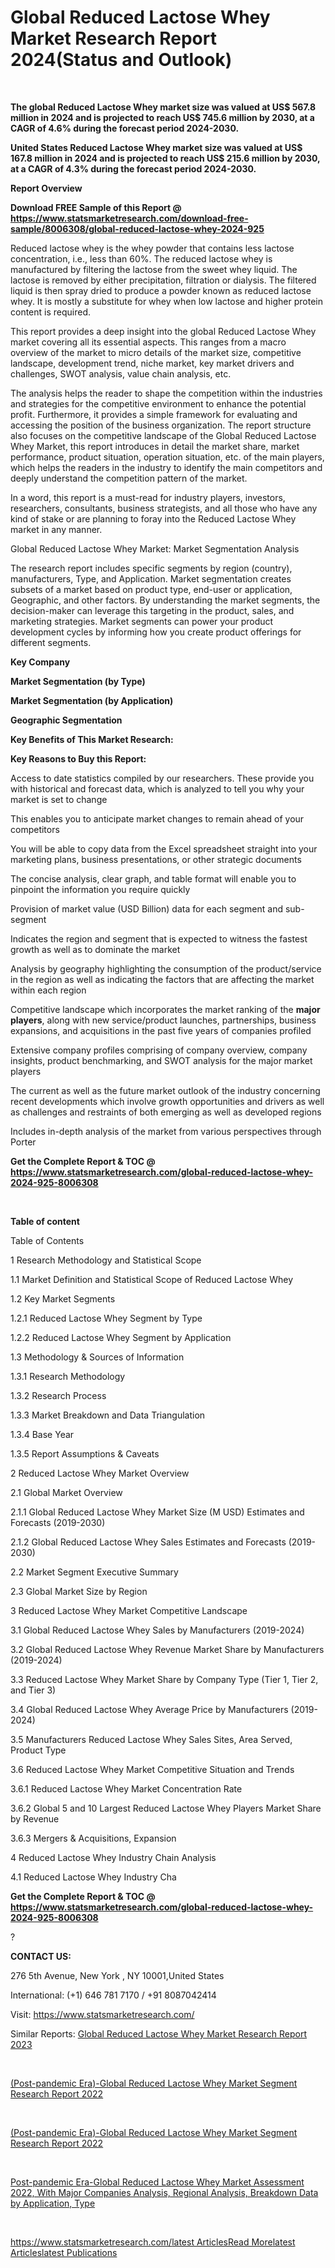 <h1>Global Reduced Lactose Whey Market Research Report 2024(Status and Outlook)</h1><br/><p><strong>The global Reduced Lactose Whey market size was valued at US$ 567.8 million in 2024 and is projected to reach US$ 745.6 million by 2030, at a <strong>CAGR</strong> of 4.6% during the forecast period 2024-2030.</strong></p>
 
 
 
 <p><strong>United States Reduced Lactose Whey market size was valued at US$ 167.8 million in 2024 and is projected to reach US$ 215.6 million by 2030, at a <strong>CAGR</strong> of 4.3% during the forecast period 2024-2030.</strong></p>
 
 
 
 <p><strong>Report Overview</strong></p>
 
 
 
 <p><strong>Download FREE Sample of this Report @ <a href="https://www.statsmarketresearch.com/download-free-sample/8006308/global-reduced-lactose-whey-2024-925">https://www.statsmarketresearch.com/download-free-sample/8006308/global-reduced-lactose-whey-2024-925</a></strong></p>
 
 
 
 <p>Reduced lactose whey is the whey powder that contains less lactose concentration, i.e., less than 60%. The reduced lactose whey is manufactured by filtering the lactose from the sweet whey liquid. The lactose is removed by either precipitation, filtration or dialysis. The filtered liquid is then spray dried to produce a powder known as reduced lactose whey. It is mostly a substitute for whey when low lactose and higher protein content is required.</p>
 
 
 
 <p>This report provides a deep insight into the global Reduced Lactose Whey market covering all its essential aspects. This ranges from a macro overview of the market to micro details of the market size, competitive landscape, development trend, niche market, key market drivers and challenges, SWOT analysis, value chain analysis, etc.</p>
 
 
 
 <p>The analysis helps the reader to shape the competition within the industries and strategies for the competitive environment to enhance the potential profit. Furthermore, it provides a simple framework for evaluating and accessing the position of the business organization. The report structure also focuses on the competitive landscape of the Global Reduced Lactose Whey Market, this report introduces in detail the market share, market performance, product situation, operation situation, etc. of the main players, which helps the readers in the industry to identify the main competitors and deeply understand the competition pattern of the market.</p>
 
 
 
 <p>In a word, this report is a must-read for industry players, investors, researchers, consultants, business strategists, and all those who have any kind of stake or are planning to foray into the Reduced Lactose Whey market in any manner.</p>
 
 
 
 <p>Global Reduced Lactose Whey Market: Market Segmentation Analysis</p>
 
 
 
 <p>The research report includes specific segments by region (country), manufacturers, Type, and Application. Market segmentation creates subsets of a market based on product type, end-user or application, Geographic, and other factors. By understanding the market segments, the decision-maker can leverage this targeting in the product, sales, and marketing strategies. Market segments can power your product development cycles by informing how you create product offerings for different segments.</p>
 
 
 
 <p><strong>Key Company</strong></p>
 
 
 
 <p><strong>Market Segmentation (by Type)</strong></p>
 
 
 
 <p><strong>Market Segmentation (<strong>by Application</strong>)</strong></p>
 
 
 
 <p><strong>Geographic Segmentation</strong></p>
 
 
 
 <p><strong>Key Benefits of This Market Research:</strong></p>
 
 
 
 <p><strong>Key <strong>Reasons to Buy</strong> this Report:</strong></p>
 
 
 
 <p>Access to date statistics compiled by our researchers. These provide you with historical and forecast data, which is analyzed to tell you why your market is set to change</p>
 
 
 
 <p>This enables you to anticipate market changes to remain ahead of your competitors</p>
 
 
 
 <p>You will be able to copy data from the Excel spreadsheet straight into your marketing plans, business presentations, or other strategic documents</p>
 
 
 
 <p>The concise analysis, clear graph, and table format will enable you to pinpoint the information you require quickly</p>
 
 
 
 <p>Provision of market value (USD Billion) data for each segment and sub-segment</p>
 
 
 
 <p>Indicates the region and segment that is expected to witness the fastest growth as well as to dominate the market</p>
 
 
 
 <p>Analysis by geography highlighting the consumption of the product/service in the region as well as indicating the factors that are affecting the market within each region</p>
 
 
 
 <p>Competitive landscape which incorporates the market ranking of the <strong>major players</strong>, along with new service/product launches, partnerships, business expansions, and acquisitions in the past five years of companies profiled</p>
 
 
 
 <p>Extensive company profiles comprising of company overview, company insights, product benchmarking, and SWOT analysis for the major market players</p>
 
 
 
 <p>The current as well as the future market outlook of the industry concerning recent developments which involve growth opportunities and drivers as well as challenges and restraints of both emerging as well as developed regions</p>
 
 
 
 <p>Includes in-depth analysis of the market from various perspectives through Porter</p>
 
 
 
 <div><b>Get the Complete Report & TOC @ <a href="https://www.statsmarketresearch.com/global-reduced-lactose-whey-2024-925-8006308">https://www.statsmarketresearch.com/global-reduced-lactose-whey-2024-925-8006308</a></b></div>
 
 
 
 <p><br />
 
 <b>Table of content</b></p>
 
 
 
 <p>Table of Contents<br />
 
 1 Research Methodology and Statistical Scope<br />
 
 1.1 Market Definition and Statistical Scope of Reduced Lactose Whey<br />
 
 1.2 Key Market Segments<br />
 
 1.2.1 Reduced Lactose Whey Segment by Type<br />
 
 1.2.2 Reduced Lactose Whey Segment by Application<br />
 
 1.3 Methodology & Sources of Information<br />
 
 1.3.1 Research Methodology<br />
 
 1.3.2 Research Process<br />
 
 1.3.3 Market Breakdown and Data Triangulation<br />
 
 1.3.4 Base Year<br />
 
 1.3.5 Report Assumptions & Caveats<br />
 
 2 Reduced Lactose Whey Market Overview<br />
 
 2.1 Global Market Overview<br />
 
 2.1.1 Global Reduced Lactose Whey Market Size (M USD) Estimates and Forecasts (2019-2030)<br />
 
 2.1.2 Global Reduced Lactose Whey Sales Estimates and Forecasts (2019-2030)<br />
 
 2.2 Market Segment Executive Summary<br />
 
 2.3 Global Market Size by Region<br />
 
 3 Reduced Lactose Whey Market Competitive Landscape<br />
 
 3.1 Global Reduced Lactose Whey Sales by Manufacturers (2019-2024)<br />
 
 3.2 Global Reduced Lactose Whey Revenue Market Share by Manufacturers (2019-2024)<br />
 
 3.3 Reduced Lactose Whey Market Share by Company Type (Tier 1, Tier 2, and Tier 3)<br />
 
 3.4 Global Reduced Lactose Whey Average Price by Manufacturers (2019-2024)<br />
 
 3.5 Manufacturers Reduced Lactose Whey Sales Sites, Area Served, Product Type<br />
 
 3.6 Reduced Lactose Whey Market Competitive Situation and Trends<br />
 
 3.6.1 Reduced Lactose Whey Market Concentration Rate<br />
 
 3.6.2 Global 5 and 10 Largest Reduced Lactose Whey Players Market Share by Revenue<br />
 
 3.6.3 Mergers & Acquisitions, Expansion<br />
 
 4 Reduced Lactose Whey Industry Chain Analysis<br />
 
 4.1 Reduced Lactose Whey Industry Cha</p>
 
 
 
 <div><b>Get the Complete Report & TOC @ <a href="https://www.statsmarketresearch.com/global-reduced-lactose-whey-2024-925-8006308">https://www.statsmarketresearch.com/global-reduced-lactose-whey-2024-925-8006308</a></b></div>
 
 
 
 <p>? </p>
 
 
 
 <p><b>CONTACT US:</b><br />
 
 276 5th Avenue, New York , NY 10001,United States<br />
 
 International: (+1) 646 781 7170 / +91 8087042414<br />
 
 Visit: <a href="https://www.statsmarketresearch.com/">https://www.statsmarketresearch.com/</a><br />
 
 Similar Reports: <a href="https://www.statsmarketresearch.com/global-reduced-lactose-whey-2024-925-8006308">Global Reduced Lactose Whey Market Research Report 2023</a><br />
 
 <br />
 
 <a href="https://www.statsmarketresearch.com/global-reduced-lactose-whey-2024-925-8006308">(Post-pandemic Era)-Global Reduced Lactose Whey Market Segment Research Report 2022</a><br />
 
 <br />
 
 <a href="https://www.statsmarketresearch.com/global-reduced-lactose-whey-2024-925-8006308">(Post-pandemic Era)-Global Reduced Lactose Whey Market Segment Research Report 2022</a><br />
 
 <br />
 
 <a href="https://www.statsmarketresearch.com/global-reduced-lactose-whey-2024-925-8006308">Post-pandemic Era-Global Reduced Lactose Whey Market Assessment 2022, With Major Companies Analysis, Regional Analysis, Breakdown Data by Application, Type</a><br />
 
 <br />
 
 <a href="https://gyeongbokgung.com">https://www.statsmarketresearch.com/</a><a href="https://hallyeomaritime.com">latest Articles</a><a href="https://jingwansa.com">Read More</a><a href="https://nguoiviet.jp/">latest Articles</a><a href="https://www.intelmarketresearch.com/">latest Publications</a></p>